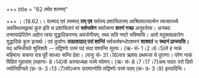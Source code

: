 +++
title = "62 तमेव शरणम्"

+++
।।18.62।। यस्माद् एवं तस्मात् **तम् एव** सर्वस्य प्रशासितारम्
आश्रितवात्सल्येन त्वत्सारथ्ये अवस्थितम्इत्थं कुरु इति च प्रशासितारं मां
**सर्वभावेन** सर्वात्मना **शरणं गच्छ** अनुवर्तस्व। अन्यथा
तन्मायाप्रेरितेन अज्ञेन त्वया युद्धादिकरणम् अवर्जनीयम्; तथा सति नष्टो
भविष्यसि। अतो मदुक्तप्रकारेण युद्धादिकं कुरु इत्यर्थः। एवं कुर्वाणः
**तत्प्रसादात् परां शान्तिं** सर्वकर्मबन्धोपशमनं **शाश्वतं** च **स्थानं
प्राप्स्यसि।** यद् अभिधीयते श्रुतिशतैः -- तद्विष्णोः परमं पदं सदा
पश्यन्ति सूरयः। (ऋ॰ सं॰ 1।2।6।5)ते ह नाकं महिमानः सचन्त यत्र पूर्वे
साध्याः सन्ति देवाः। (यजुः सं॰ 31।16)यत्र ऋषयः प्रथमजा ये पुराणाः। परेण
नाकं विहितं गुहायाम् (महाना॰ 8।14)यो अस्याध्यक्षः परमे व्योमन्। (ऋ॰ सं॰
8।7।17।7)अथ यदतः परो दिवो ज्योतिर्दीप्यते (छ॰ उ॰ 3।13।7)सोऽध्वनः
पारमाप्नोति तद्विष्णोः परमं पदम् (क॰ उ॰ 3।9) इत्यादिभिः।
